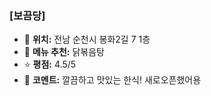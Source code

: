 ### [보끔당]
- 📍 **위치:** 전남 순천시 봉화2길 7 1층
- 🍴 **메뉴 추천:** 닭볶음탕
- ⭐ **평점:** 4.5/5
- 💬 **코멘트:** 깔끔하고 맛있는 한식! 새로오픈했어용
